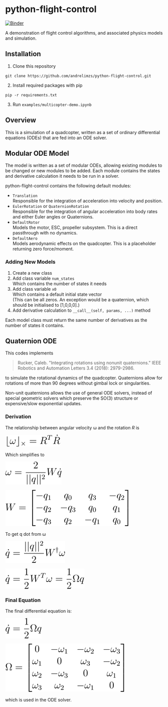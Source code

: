 # python-flight-control

[![Binder](https://mybinder.org/badge_logo.svg)](https://mybinder.org/v2/gh/andrelimzs/python-flight-control/structure-as-package?labpath=examples%2Fmulticopter-demo.ipynb)

A demonstration of flight control algorithms, and associated physics models and simulation.



## Installation

1. Clone this repository

```
git clone https://github.com/andrelimzs/python-flight-control.git
```

2. Install required packages with pip

````
pip -r requirements.txt
````

3. Run `examples/multicopter-demo.ipynb` 



## Overview

This is a simulation of a quadcopter, written as a set of ordinary differential equations (ODEs) that are fed into an ODE solver.



## Modular ODE Model

The model is written as a set of modular ODEs, allowing existing modules to be changed or new modules to be added. Each module contains the states and derivative calculation it needs to be run in a solver.

python-flight-control contains the following default modules:

- `Translation`  
  Responsible for the integration of acceleration into velocity and position.
- `EulerRotation` or `QuaternionRotation`  
  Responsible for the integration of angular acceleration into body rates and either Euler angles or Quaternions.
- `DefaultRotor`  
  Models the motor, ESC, propeller subsystem. This is a direct passthrough with no dynamics.
- `DefaultAero `   
  Models aerodynamic effects on the quadcopter. This is a placeholder returning zero force/moment.

### Adding New Models

1. Create a new class
2. Add class variable `num_states`  
   Which contains the number of states it needs
3. Add class variable `x0`  
   Which contains a default initial state vector  
   (This can be all zeros. An exception would be a quaternion, which should be initialised to [1,0,0,0].)
4. Add derivative calculation to `__call__(self, params, ...)` method

Each model class must return the same number of derivatives as the number of states it contains.



## Quaternion ODE

This codes implements

> Rucker, Caleb. "Integrating rotations using nonunit quaternions." IEEE Robotics and Automation Letters 3.4 (2018): 2979-2986.

to simulate the rotational dynamics of the quadcopter. Quaternions allow for rotations of more than 90 degrees without gimbal lock or singularities.

Non-unit quaternions allows the use of general ODE solvers, instead of special geometric solvers which preserve the SO(3) structure or expensive/slow exponential updates.

### Derivation 

The relationship between angular velocity ω and the rotation *R* is

![eqn_1](https://raw.githubusercontent.com/andrelimzs/python-flight-control/53afcbfcaa35e483e6ee8a74a9e407eb26851f46/docs/equations/eqn_1.svg)

Which simplifies to

![eqn_1](https://raw.githubusercontent.com/andrelimzs/python-flight-control/53afcbfcaa35e483e6ee8a74a9e407eb26851f46/docs/equations/eqn_2.svg)

![eqn_1](https://raw.githubusercontent.com/andrelimzs/python-flight-control/53afcbfcaa35e483e6ee8a74a9e407eb26851f46/docs/equations/eqn_3.svg)

To get q dot  from ω

![eqn_1](https://raw.githubusercontent.com/andrelimzs/python-flight-control/53afcbfcaa35e483e6ee8a74a9e407eb26851f46/docs/equations/eqn_4.svg)

![eqn_1](https://raw.githubusercontent.com/andrelimzs/python-flight-control/53afcbfcaa35e483e6ee8a74a9e407eb26851f46/docs/equations/eqn_5.svg)

### Final Equation

The final differential equation is:

![eqn_1](https://raw.githubusercontent.com/andrelimzs/python-flight-control/53afcbfcaa35e483e6ee8a74a9e407eb26851f46/docs/equations/eqn_6.svg)

![eqn_1](https://raw.githubusercontent.com/andrelimzs/python-flight-control/53afcbfcaa35e483e6ee8a74a9e407eb26851f46/docs/equations/eqn_7.svg)

which is used in the ODE solver.

